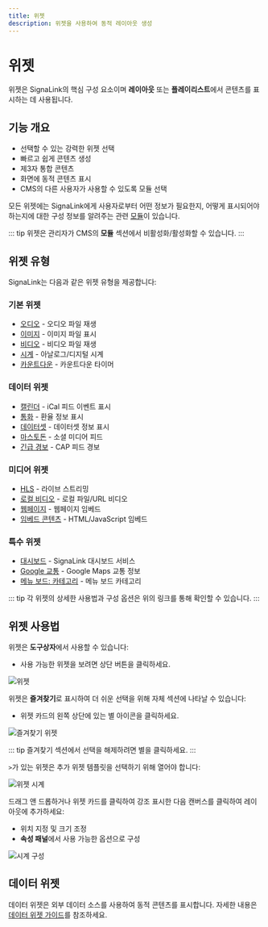 ```yaml
---
title: 위젯
description: 위젯을 사용하여 동적 레이아웃 생성
---
```


# 위젯

위젯은 SignaLink의 핵심 구성 요소이며 **레이아웃** 또는 **플레이리스트**에서 콘텐츠를 표시하는 데 사용됩니다.

## 기능 개요

- 선택할 수 있는 강력한 위젯 선택
- 빠르고 쉽게 콘텐츠 생성
- 제3자 통합 콘텐츠
- 화면에 동적 콘텐츠 표시
- CMS의 다른 사용자가 사용할 수 있도록 모듈 선택

모든 위젯에는 SignaLink에게 사용자로부터 어떤 정보가 필요한지, 어떻게 표시되어야 하는지에 대한 구성 정보를 알려주는 관련 [모듈](/media/widgets)이 있습니다.

::: tip
위젯은 관리자가 CMS의 **모듈** 섹션에서 비활성화/활성화할 수 있습니다.
:::

## 위젯 유형

SignaLink는 다음과 같은 위젯 유형을 제공합니다:

### 기본 위젯
- [오디오]( /media/widgets/audio) - 오디오 파일 재생
- [이미지]( /media/widgets/image) - 이미지 파일 표시
- [비디오]( /media/widgets/video) - 비디오 파일 재생
- [시계]( /media/widgets/clock) - 아날로그/디지털 시계
- [카운트다운](/media/widgets/countdown) - 카운트다운 타이머

### 데이터 위젯
- [캘린더]( /media/widgets/calendar) - iCal 피드 이벤트 표시
- [통화]( /media/widgets/currencies) - 환율 정보 표시
- [데이터셋]( /media/widgets/dataset) - 데이터셋 정보 표시
- [마스토돈]( /media/widgets/mastodon) - 소셜 미디어 피드
- [긴급 경보]( /media/widgets/emergency-alerts) - CAP 피드 경보

### 미디어 위젯
- [HLS]( /media/widgets/hls) - 라이브 스트리밍
- [로컬 비디오]( /media/widgets/local-video) - 로컬 파일/URL 비디오
- [웹페이지]( /media/widgets/webpage) - 웹페이지 임베드
- [임베드 콘텐츠]( /media/widgets/embedded) - HTML/JavaScript 임베드

### 특수 위젯
- [대시보드]( /media/widgets/dashboard) - SignaLink 대시보드 서비스
- [Google 교통]( /media/widgets/google-traffic) - Google Maps 교통 정보
- [메뉴 보드: 카테고리]( /media/widgets/menu-boards-category) - 메뉴 보드 카테고리

::: tip
각 위젯의 상세한 사용법과 구성 옵션은 위의 링크를 통해 확인할 수 있습니다.
:::

## 위젯 사용법

위젯은 **도구상자**에서 사용할 수 있습니다:

- 사용 가능한 위젯을 보려면 상단 버튼을 클릭하세요.

![위젯](/img/v4_layouts_editor_widgets.png)

위젯은 **즐겨찾기**로 표시하여 더 쉬운 선택을 위해 자체 섹션에 나타날 수 있습니다:

- 위젯 카드의 왼쪽 상단에 있는 별 아이콘을 클릭하세요.

![즐겨찾기 위젯](/img/v4_layouts_editor_widgets_favourites.png)

::: tip
즐겨찾기 섹션에서 선택을 해제하려면 별을 클릭하세요.
:::

`>`가 있는 위젯은 추가 위젯 템플릿을 선택하기 위해 열어야 합니다:

![위젯 시계](/img/v4_layouts_editor_widgets_clock_example.png)

드래그 앤 드롭하거나 위젯 카드를 클릭하여 강조 표시한 다음 캔버스를 클릭하여 레이아웃에 추가하세요:

- 위치 지정 및 크기 조정
- **속성 패널**에서 사용 가능한 옵션으로 구성

![시계 구성](/img/v4_layouts_editor_clock_configuration.png)

## 데이터 위젯

데이터 위젯은 외부 데이터 소스를 사용하여 동적 콘텐츠를 표시합니다. 자세한 내용은 [데이터 위젯 가이드]( /layouts/editor/data-widgets)를 참조하세요.

